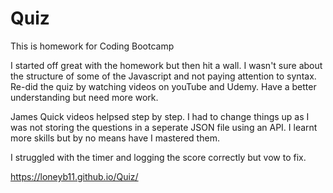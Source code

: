 # Quiz
This is homework for Coding Bootcamp

I started off great with the homework but then hit a wall.  I wasn't sure about the structure of some of the Javascript and not paying attention to syntax. Re-did the quiz by watching videos on youTube and Udemy.  Have a better understanding but need more work. 

James Quick videos helpsed step by step.  I had to change things up as I was not storing the questions in a seperate JSON file using an API.  I learnt more skills but by no means have I mastered them.  

I struggled with the timer and logging the score correctly but vow to fix.

https://loneyb11.github.io/Quiz/

